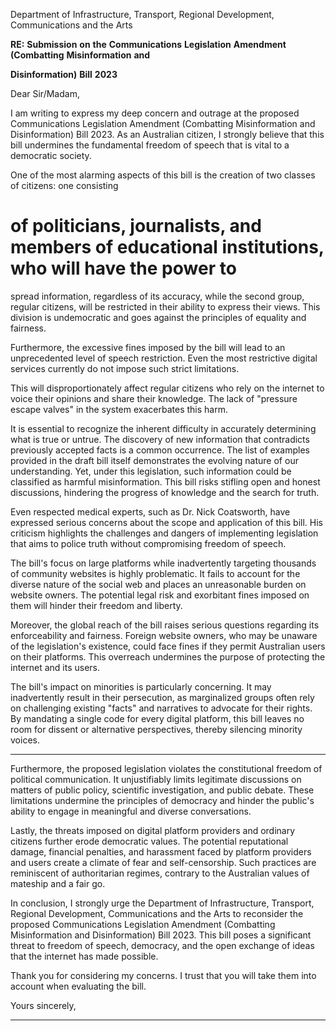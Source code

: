 Department of Infrastructure, Transport, Regional Development, Communications and the Arts

**RE:** **Submission** **on** **the** **Communications** **Legislation** **Amendment** **(Combatting** **Misinformation** **and**

**Disinformation)** **Bill** **2023**

Dear Sir/Madam,

I am writing to express my deep concern and outrage at the proposed Communications Legislation
Amendment (Combatting Misinformation and Disinformation) Bill 2023. As an Australian citizen, I
strongly believe that this bill undermines the fundamental freedom of speech that is vital to a
democratic society.

One of the most alarming aspects of this bill is the creation of two classes of citizens: one consisting
# of politicians, journalists, and members of educational institutions, who will have the power to
spread information, regardless of its accuracy, while the second group, regular citizens, will be
restricted in their ability to express their views. This division is undemocratic and goes against the
principles of equality and fairness.

Furthermore, the excessive fines imposed by the bill will lead to an unprecedented level of speech
restriction. Even the most restrictive digital services currently do not impose such strict limitations.

This will disproportionately affect regular citizens who rely on the internet to voice their opinions
and share their knowledge. The lack of "pressure escape valves" in the system exacerbates this
harm.

It is essential to recognize the inherent difficulty in accurately determining what is true or untrue.
The discovery of new information that contradicts previously accepted facts is a common
occurrence. The list of examples provided in the draft bill itself demonstrates the evolving nature of
our understanding. Yet, under this legislation, such information could be classified as harmful
misinformation. This bill risks stifling open and honest discussions, hindering the progress of
knowledge and the search for truth.

Even respected medical experts, such as Dr. Nick Coatsworth, have expressed serious concerns
about the scope and application of this bill. His criticism highlights the challenges and dangers of
implementing legislation that aims to police truth without compromising freedom of speech.

The bill's focus on large platforms while inadvertently targeting thousands of community websites is
highly problematic. It fails to account for the diverse nature of the social web and places an
unreasonable burden on website owners. The potential legal risk and exorbitant fines imposed on
them will hinder their freedom and liberty.

Moreover, the global reach of the bill raises serious questions regarding its enforceability and
fairness. Foreign website owners, who may be unaware of the legislation's existence, could face
fines if they permit Australian users on their platforms. This overreach undermines the purpose of
protecting the internet and its users.

The bill's impact on minorities is particularly concerning. It may inadvertently result in their
persecution, as marginalized groups often rely on challenging existing "facts" and narratives to
advocate for their rights. By mandating a single code for every digital platform, this bill leaves no
room for dissent or alternative perspectives, thereby silencing minority voices.


-----

Furthermore, the proposed legislation violates the constitutional freedom of political
communication. It unjustifiably limits legitimate discussions on matters of public policy, scientific
investigation, and public debate. These limitations undermine the principles of democracy and
hinder the public's ability to engage in meaningful and diverse conversations.

Lastly, the threats imposed on digital platform providers and ordinary citizens further erode
democratic values. The potential reputational damage, financial penalties, and harassment faced by
platform providers and users create a climate of fear and self-censorship. Such practices are
reminiscent of authoritarian regimes, contrary to the Australian values of mateship and a fair go.

In conclusion, I strongly urge the Department of Infrastructure, Transport, Regional Development,
Communications and the Arts to reconsider the proposed Communications Legislation Amendment
(Combatting Misinformation and Disinformation) Bill 2023. This bill poses a significant threat to
freedom of speech, democracy, and the open exchange of ideas that the internet has made possible.

Thank you for considering my concerns. I trust that you will take them into account when evaluating
the bill.

Yours sincerely,


-----

